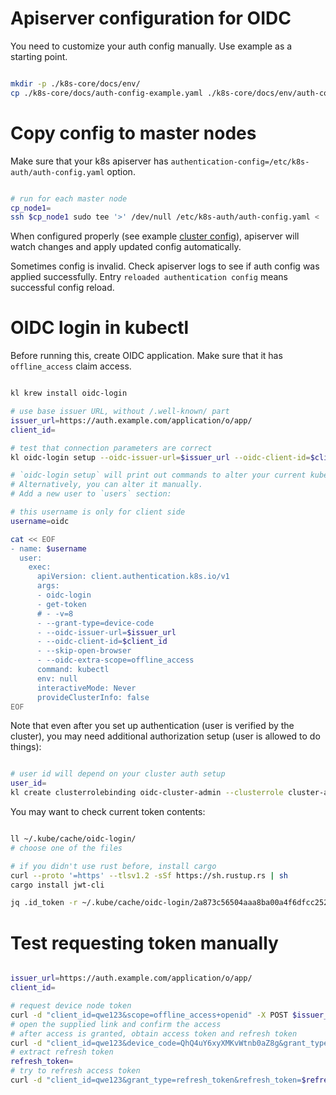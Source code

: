 
# Apiserver configuration for OIDC

You need to customize your auth config manually.
Use example as a starting point.

```bash

mkdir -p ./k8s-core/docs/env/
cp ./k8s-core/docs/auth-config-example.yaml ./k8s-core/docs/env/auth-config.yaml

```

# Copy config to master nodes

Make sure that your k8s apiserver has `authentication-config=/etc/k8s-auth/auth-config.yaml` option.

```bash

# run for each master node
cp_node1=
ssh $cp_node1 sudo tee '>' /dev/null /etc/k8s-auth/auth-config.yaml < ./k8s-core/docs/env/auth-config.yaml

```

When configured properly (see example [cluster config](./kubeadm-config/cluster.yaml)),
apiserver will watch changes and apply updated config automatically.

Sometimes config is invalid.
Check apiserver logs to see if auth config was applied successfully.
Entry `reloaded authentication config` means successful config reload.

# OIDC login in kubectl

Before running this, create OIDC application.
Make sure that it has `offline_access` claim access.

```bash

kl krew install oidc-login

# use base issuer URL, without /.well-known/ part
issuer_url=https://auth.example.com/application/o/app/
client_id=

# test that connection parameters are correct
kl oidc-login setup --oidc-issuer-url=$issuer_url --oidc-client-id=$client_id --oidc-extra-scope=offline_access --skip-open-browser --grant-type=device-code

# `oidc-login setup` will print out commands to alter your current kubeconfig.
# Alternatively, you can alter it manually.
# Add a new user to `users` section:

# this username is only for client side
username=oidc

cat << EOF
- name: $username
  user:
    exec:
      apiVersion: client.authentication.k8s.io/v1
      args:
      - oidc-login
      - get-token
      # - -v=8
      - --grant-type=device-code
      - --oidc-issuer-url=$issuer_url
      - --oidc-client-id=$client_id
      - --skip-open-browser
      - --oidc-extra-scope=offline_access
      command: kubectl
      env: null
      interactiveMode: Never
      provideClusterInfo: false
EOF

```

Note that even after you set up authentication (user is verified by the cluster),
you may need additional authorization setup (user is allowed to do things):

```bash

# user id will depend on your cluster auth setup
user_id=
kl create clusterrolebinding oidc-cluster-admin --clusterrole cluster-admin --user 'user_id'

```

You may want to check current token contents:

```bash

ll ~/.kube/cache/oidc-login/
# choose one of the files

# if you didn't use rust before, install cargo
curl --proto '=https' --tlsv1.2 -sSf https://sh.rustup.rs | sh
cargo install jwt-cli

jq .id_token -r ~/.kube/cache/oidc-login/2a873c56504aaa8ba00a4f6dfcc252dde71566fc68a648175bd71b685b5949d4 | jwt decode -

```

# Test requesting token manually

```bash

issuer_url=https://auth.example.com/application/o/app/
client_id=

# request device node token
curl -d "client_id=qwe123&scope=offline_access+openid" -X POST $issuer_url/oauth/v2/device_authorization
# open the supplied link and confirm the access
# after access is granted, obtain access token and refresh token
curl -d "client_id=qwe123&device_code=QhQ4uY6xyXMKvWtnb0aZ8g&grant_type=urn%3Aietf%3Aparams%3Aoauth%3Agrant-type%3Adevice_code" -X POST $issuer_url/oauth/v2/token
# extract refresh token
refresh_token=
# try to refresh access token
curl -d "client_id=qwe123&grant_type=refresh_token&refresh_token=$refresh_token&scope=offline_access+openid" -X POST $issuer_url/oauth/v2/token

```
